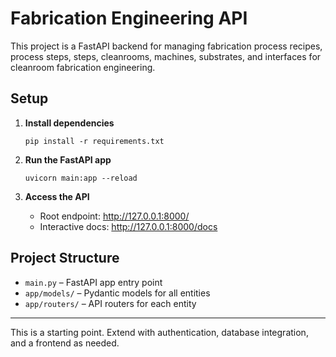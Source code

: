 
# Fabrication Engineering API

This project is a FastAPI backend for managing fabrication process recipes, process steps, steps, cleanrooms, machines, substrates, and interfaces for cleanroom fabrication engineering.

## Setup

1. **Install dependencies**
   ```
   pip install -r requirements.txt
   ```

2. **Run the FastAPI app**
   ```
   uvicorn main:app --reload
   ```

3. **Access the API**
   - Root endpoint: http://127.0.0.1:8000/
   - Interactive docs: http://127.0.0.1:8000/docs

## Project Structure

- `main.py` – FastAPI app entry point
- `app/models/` – Pydantic models for all entities
- `app/routers/` – API routers for each entity

---

This is a starting point. Extend with authentication, database integration, and a frontend as needed.
